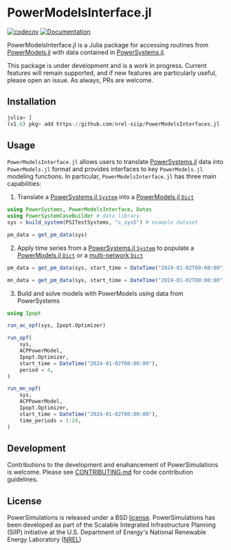 # PowerModelsInterface.jl

[![codecov](https://codecov.io/gh/nrel-siip/PowerModelsInterface.jl/branch/main/graph/badge.svg)](https://codecov.io/gh/nrel-siip/PowerModelsInterface.jl)
[![Documentation](https://github.com/NREL-SIIP/PowerModelsInterface.jl/workflows/Documentation/badge.svg)](https://nrel-siip.github.io/PowerModelsInterface.jl/latest)

PowerModelsInterface.jl is a Julia package for accessing routines from [PowerModels.jl](https://github.com/lanl-ansi/PowerModels.jl) with data contained in [PowerSystems.jl](https://github.com/nrel-siip/PowerSystems.jl).

This package is under development and is a work in progress. Current features will remain supported, and if new
features are particularly useful, please open an issue. As always, PRs are welcome.
## Installation

```julia
julia> ]
(v1.6) pkg> add https://github.com/nrel-siip/PowerModelsInterfaces.jl
```

## Usage

`PowerModelsInterface.jl` allows users to translate [PowerSystems.jl](https://github.com/NREL-SIIP/PowerSystems.jl) data into `PowerModels.jl` format and provides interfaces to key `PowerModels.jl` modeling functions. In particular, `PowerModelsInterface.jl` has three main capabilities:

1. Translate a [PowerSystems.jl `System`](https://nrel-siip.github.io/PowerSystems.jl/stable/modeler_guide/system/) into a [PowerModels.jl `Dict`](https://lanl-ansi.github.io/PowerModels.jl/stable/network-data/)

```julia
using PowerSystems, PowerModelsInterface, Dates
using PowerSystemCaseBuilder # data library
sys = build_system(PSITestSystems, "c_sys5") # example dataset

pm_data = get_pm_data(sys)
```

2. Apply time series from a [PowerSystems.jl `System`](https://nrel-siip.github.io/PowerSystems.jl/stable/modeler_guide/system/) to populate a [PowerModels.jl `Dict`](https://lanl-ansi.github.io/PowerModels.jl/stable/network-data/) or a [multi-network `Dict`](https://lanl-ansi.github.io/PowerModels.jl/stable/multi-networks/)

```julia
pm_data = get_pm_data(sys, start_time = DateTime("2024-01-02T00:00:00"), period = 4) #applies data from the 4th period of the 2nd forecast to pm_data

mn_data = get_pm_data(sys, start_time = DateTime("2024-01-02T00:00:00"), time_periods = 1:4) #applies data from the 4th period of the 2nd forecast to pm_data
```

3. Build and solve models with PowerModels using data from PowerSystems

```julia
using Ipopt

run_ac_opf(sys, Ipopt.Optimizer)

run_opf(
    sys,
    ACPPowerModel,
    Ipopt.Optimizer,
    start_time = DateTime("2024-01-02T00:00:00"),
    period = 4,
)

run_mn_opf(
    sys,
    ACPPowerModel,
    Ipopt.Optimizer,
    start_time = DateTime("2024-01-02T00:00:00"),
    time_periods = 1:24,
)
```

## Development

Contributions to the development and enahancement of PowerSimulations is welcome. Please see [CONTRIBUTING.md](https://github.com/NREL-SIIP/PowerSimulations.jl/blob/master/CONTRIBUTING.md) for code contribution guidelines.

## License

PowerSimulations is released under a BSD [license](https://github.com/NREL/PowerSimulations.jl/blob/master/LICENSE). PowerSimulations has been developed as part of the Scalable Integrated Infrastructure Planning (SIIP)
initiative at the U.S. Department of Energy's National Renewable Energy Laboratory ([NREL](https://www.nrel.gov/))

